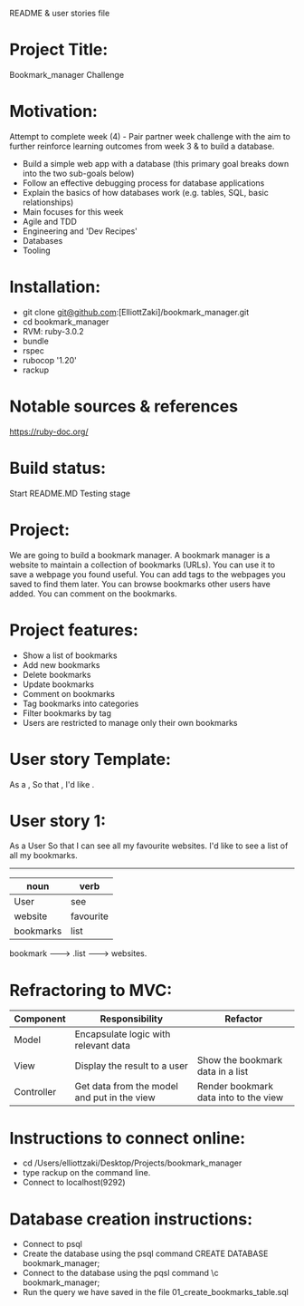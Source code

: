 README & user stories file

# Project Title:
Bookmark_manager Challenge

# Motivation: 
Attempt to complete week (4) - Pair partner week challenge with the aim to further  reinforce learning outcomes from week 3 & to build a database. 
- Build a simple web app with a database (this primary goal breaks down into the two sub-goals below)
- Follow an effective debugging process for database applications
- Explain the basics of how databases work (e.g. tables, SQL, basic relationships)
- Main focuses for this week
- Agile and TDD
- Engineering and 'Dev Recipes'
- Databases
- Tooling

# Installation:
- git clone git@github.com:[ElliottZaki]/bookmark_manager.git
- cd bookmark_manager
- RVM: ruby-3.0.2
- bundle
- rspec 
- rubocop '1.20'
- rackup

# Notable sources & references
https://ruby-doc.org/

# Build status:
Start
README.MD
Testing stage

# Project:
We are going to build a bookmark manager. A bookmark manager is a website to maintain a collection of bookmarks (URLs). You can use it to save a webpage you found useful. You can add tags to the webpages you saved to find them later. You can browse bookmarks other users have added. You can comment on the bookmarks.

# Project features:
- Show a list of bookmarks
- Add new bookmarks
- Delete bookmarks
- Update bookmarks
- Comment on bookmarks
- Tag bookmarks into categories
- Filter bookmarks by tag
- Users are restricted to manage only their own bookmarks


# User story Template:
As a <Stakeholder>,
So that <Motivation>,
I'd like <Task>.

# User story 1:
As a User
So that I can see all my favourite websites.
I'd like to see a list of all my bookmarks.
____________________
noun     |   verb
---------|----------
User     | see
website  | favourite 
bookmarks| list 

bookmark ---> .list ---> websites.


# Refractoring to MVC:
| Component   | Responsibility                              | Refactor                        |
|------------ |---------------------------------------------|---------------------------------|
| Model       | Encapsulate logic with relevant data        |                                 |
| View        | Display the result to a user                | Show the bookmark data in a list|
| Controller  | Get data from the model and put in the view | Render bookmark data into to the view

# Instructions to connect online:
- cd /Users/elliottzaki/Desktop/Projects/bookmark_manager
- type rackup on the command line.
- Connect to localhost(9292)

# Database creation instructions: 
- Connect to psql
- Create the database using the psql command CREATE DATABASE bookmark_manager;
- Connect to the database using the pqsl command \c bookmark_manager;
- Run the query we have saved in the file 01_create_bookmarks_table.sql